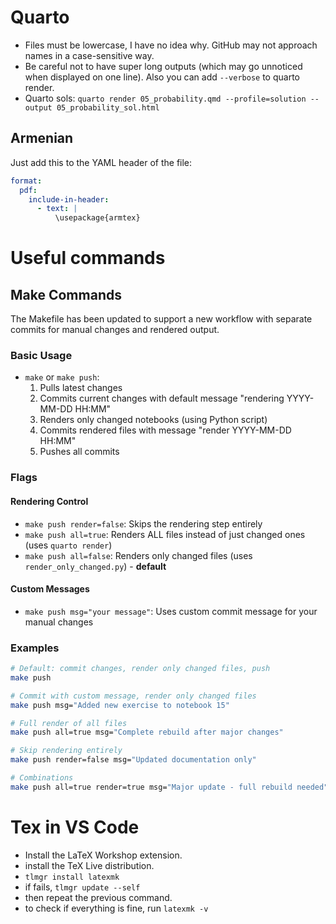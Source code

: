 # Quarto
- Files must be lowercase, I have no idea why. GitHub may not approach names in a case-sensitive way.
- Be careful not to have super long outputs (which may go unnoticed when displayed on one line). Also you can add `--verbose` to quarto render.
- Quarto sols: `quarto render 05_probability.qmd --profile=solution --output 05_probability_sol.html`

## Armenian
Just add this to the YAML header of the file:
```yaml
format:
  pdf:
    include-in-header:
      - text: |
          \usepackage{armtex}
```


# Useful commands

## Make Commands

The Makefile has been updated to support a new workflow with separate commits for manual changes and rendered output.

### Basic Usage
- `make` or `make push`: 
  1. Pulls latest changes
  2. Commits current changes with default message "rendering YYYY-MM-DD HH:MM"
  3. Renders only changed notebooks (using Python script)
  4. Commits rendered files with message "render YYYY-MM-DD HH:MM"
  5. Pushes all commits

### Flags

#### Rendering Control
- `make push render=false`: Skips the rendering step entirely
- `make push all=true`: Renders ALL files instead of just changed ones (uses `quarto render`)
- `make push all=false`: Renders only changed files (uses `render_only_changed.py`) - **default**

#### Custom Messages
- `make push msg="your message"`: Uses custom commit message for your manual changes

### Examples
```bash
# Default: commit changes, render only changed files, push
make push

# Commit with custom message, render only changed files
make push msg="Added new exercise to notebook 15"

# Full render of all files
make push all=true msg="Complete rebuild after major changes"

# Skip rendering entirely
make push render=false msg="Updated documentation only"

# Combinations
make push all=true render=true msg="Major update - full rebuild needed"
```

# Tex in VS Code
- Install the LaTeX Workshop extension.
- install the TeX Live distribution.
- `tlmgr install latexmk`
- if fails, `tlmgr update --self`
- then repeat the previous command.
- to check if everything is fine, run `latexmk -v`